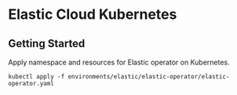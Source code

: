 # Elastic Cloud Kubernetes

## Getting Started

Apply namespace and resources for Elastic operator on Kubernetes.

```
kubectl apply -f environments/elastic/elastic-operator/elastic-operator.yaml
```
